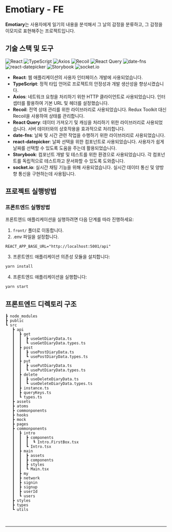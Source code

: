 # **Emotiary - FE**

**Emotiary**는 사용자에게 일기의 내용을 분석해서 그 날의 감정을 분류하고, 그 감정을 이모지로 표현해주는 프로젝트입니다.

## **기술 스택 및 도구**

![React](https://img.shields.io/badge/-React-222222?style=for-the-badge&logo=react)
![TypeScript](https://img.shields.io/badge/-TypeScript-3178C6?style=for-the-badge&logo=typescript&logoColor=ffffff)
![Axios](https://img.shields.io/badge/-Axios-007ACC?style=for-the-badge&logo=axios&logoColor=ffffff)
![Recoil](https://img.shields.io/badge/-Recoil-764ABC?style=for-the-badge&logo=recoil&logoColor=ffffff)
![React Query](https://img.shields.io/badge/-React_Query-FF4154?style=for-the-badge&logo=react-query&logoColor=ffffff)
![date-fns](https://img.shields.io/badge/-date--fns-EA4AAA?style=for-the-badge)
![react-datepicker](https://img.shields.io/badge/-react--datepicker-61DAFB?style=for-the-badge)
![Storybook](https://img.shields.io/badge/-Storybook-FF4785?style=for-the-badge&logo=storybook&logoColor=ffffff)
![socket.io](https://img.shields.io/badge/-socket.io-010101?style=for-the-badge&logo=socket.io&logoColor=ffffff)

- **React**: 웹 애플리케이션의 사용자 인터페이스 개발에 사용되었습니다.
- **TypeScript**: 정적 타입 언어로 프로젝트의 안정성과 개발 생산성을 향상시켰습니다.
- **Axios**: 네트워크 요청을 처리하기 위한 HTTP 클라이언트로 사용되었습니다. 인터셉터를 활용하여 기본 URL 및 헤더를 설정했습니다.
- **Recoil**: 전역 상태 관리를 위한 라이브러리로 사용되었습니다. Redux Toolkit 대신 Recoil을 사용하여 상태를 관리합니다.
- **React Query**: 데이터 가져오기 및 캐싱을 처리하기 위한 라이브러리로 사용되었습니다. 서버 데이터와의 상호작용을 효과적으로 처리합니다.
- **date-fns**: 날짜 및 시간 관련 작업을 수행하기 위한 라이브러리로 사용되었습니다.
- **react-datepicker**: 날짜 선택을 위한 컴포넌트로 사용되었습니다. 사용자가 쉽게 날짜를 선택할 수 있도록 도움을 주는데 활용되었습니다.
- **Storybook**: 컴포넌트 개발 및 테스트를 위한 환경으로 사용되었습니다. 각 컴포넌트를 독립적으로 테스트하고 문서화할 수 있도록 도와줍니다.
- **socket.io**: 실시간 채팅 기능을 위해 사용되었습니다. 실시간 데이터 통신 및 양방향 통신을 구현하는데 사용됩니다.

## **프로젝트 실행방법**
### **프론트엔드 실행방법**
프론트엔드 애플리케이션을 실행하려면 다음 단계를 따라 진행하세요:

1. `front/` 폴더로 이동합니다.
2. .env 파일을 설정합니다.
```
REACT_APP_BASE_URL="http://localhost:5001/api"
```
3. 프론트엔드 애플리케이션 의존성 모듈을 설치합니다:

```bash
yarn install
```
4. 프론트엔드 애플리케이션을 실행합니다:
```bash
yarn start
```

## 프론트엔드 디렉토리 구조

```
┣ node_modules
┣ public
┗ src
   ┣ api
   ┃  ┣ get
   ┃  ┃  ┣ useGetDiaryData.ts 
   ┃  ┃  ┗ useGetDiaryData.types.ts
   ┃  ┣ post
   ┃  ┃  ┣ usePostDiaryData.ts 
   ┃  ┃  ┗ usePostDiaryData.types.ts
   ┃  ┣ put
   ┃  ┃  ┣ usePutDiaryData.ts 
   ┃  ┃  ┗ usePutDiaryData.types.ts
   ┃  ┣ delete
   ┃  ┃  ┣ useDeleteDiaryData.ts 
   ┃  ┃  ┗ useDeleteDiaryData.types.ts
   ┃  ┣ instance.ts
   ┃  ┣ queryKeys.ts
   ┃  ┗ types.ts
   ┣ assets
   ┣ atoms
   ┣ commonponents
   ┣ hooks
   ┣ mock
   ┣ pages
   ┣ commonponents
   ┃  ┣ intro
   ┃  ┃  ┣ components
   ┃  ┃  ┃  ┗ Intro.FirstBox.tsx
   ┃  ┃  ┗ Intro.tsx
   ┃  ┣ main
   ┃  ┃  ┣ assets
   ┃  ┃  ┣ components
   ┃  ┃  ┣ styles
   ┃  ┃  ┗ Main.tsx
   ┃  ┣ my
   ┃  ┣ network
   ┃  ┣ signin
   ┃  ┣ signup
   ┃  ┣ userId
   ┃  ┗ users
   ┣ styles
   ┣ types
   ┗ utils

```
<br>

---
